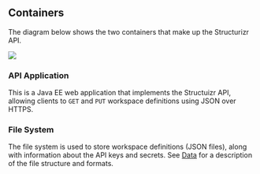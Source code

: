 ## Containers

The diagram below shows the two containers that make up the Structurizr API.

![](embed:Containers)

### API Application

This is a Java EE web application that implements the Structuizr API, allowing clients to ```GET``` and ```PUT``` workspace definitions using JSON over HTTPS.

### File System

The file system is used to store workspace definitions (JSON files), along with information about the API keys and secrets. See [Data](#Data) for a description of the file structure and formats. 